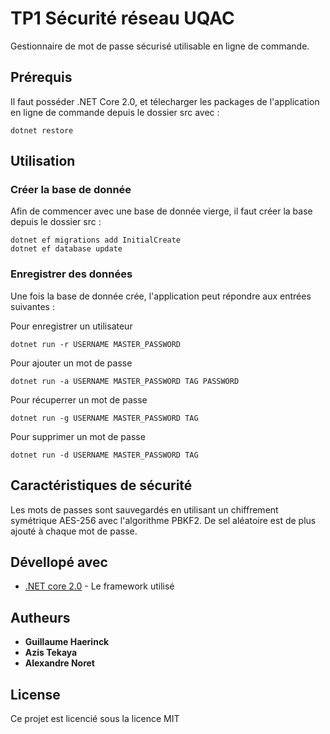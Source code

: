 # TP1 Sécurité réseau UQAC

Gestionnaire de mot de passe sécurisé utilisable en ligne de commande.

## Prérequis

Il faut posséder .NET Core 2.0, et télecharger les packages de l'application en ligne de commande depuis le dossier src avec :
```
dotnet restore
```

## Utilisation
### Créer la base de donnée

Afin de commencer avec une base de donnée vierge, il faut créer la base depuis le dossier src :

```
dotnet ef migrations add InitialCreate
dotnet ef database update
```

### Enregistrer des données

Une fois la base de donnée crée, l'application peut répondre aux entrées suivantes :

Pour enregistrer un utilisateur
```
dotnet run -r USERNAME MASTER_PASSWORD
```

Pour ajouter un mot de passe
```
dotnet run -a USERNAME MASTER_PASSWORD TAG PASSWORD
```

Pour récuperrer un mot de passe
```
dotnet run -g USERNAME MASTER_PASSWORD TAG
```

Pour supprimer un mot de passe
```
dotnet run -d USERNAME MASTER_PASSWORD TAG
```

## Caractéristiques de sécurité

Les mots de passes sont sauvegardés en utilisant un chiffrement symétrique AES-256 avec l'algorithme PBKF2. De sel aléatoire est de plus ajouté à chaque mot de passe.

## Dévellopé avec

* [.NET core 2.0](https://www.microsoft.com/net/learn/get-started/windows) - Le framework utilisé

## Autheurs

* **Guillaume Haerinck** 
* **Azis Tekaya**
* **Alexandre Noret**

## License

Ce projet est licencié sous la licence MIT